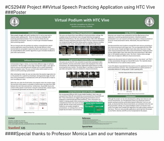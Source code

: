 #CS294W Project
##Virtual Speech Practicing Application using HTC Vive
###Poster
[![CS294W Poster](vp.png)](vp.png)
####Special thanks to Professor Monica Lam and our teammates
